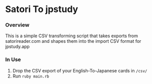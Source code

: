 # Satori To jpstudy

### Overview
This is a simple CSV transforming script that takes exports from satorireader.com and shapes them into the import CSV format for jpstudy.app

### In Use
1. Drop the CSV export of your English-To-Japanese cards in `/csv/`
2. Run `ruby main.rb`
